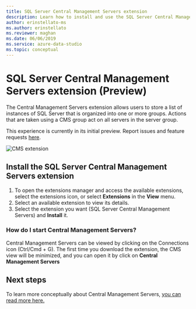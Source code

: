```yaml
---
title: SQL Server Central Management Servers extension
description: Learn how to install and use the SQL Server Central Management Servers extension. An extension for grouping servers and applying actions to the group.
author: erinstellato-ms
ms.author: erinstellato
ms.reviewer: maghan
ms.date: 06/06/2019
ms.service: azure-data-studio
ms.topic: conceptual
---
```


# SQL Server Central Management Servers extension (Preview)

The Central Management Servers extension allows users to store a list of instances of SQL Server that is organized into one or more groups. Actions that are taken using a CMS group act on all servers in the server group.

This experience is currently in its initial preview. Report issues and feature requests [here](https://github.com/microsoft/azuredatastudio/issues).

![CMS extension](media/sql-server-cms-extension/cms-list.png)

## Install the SQL Server Central Management Servers extension

1. To open the extensions manager and access the available extensions, select the extensions icon, or select **Extensions** in the **View** menu.
2. Select an available extension to view its details.
3. Select the extension you want (SQL Server Central Management Servers) and **Install** it.

### How do I start Central Management Servers?

 Central Management Servers can be viewed by clicking on the Connections icon (Ctrl/Cmd + G). The first time you download the extension, the CMS view will be minimized, and you can open it by click on **Central Management Servers**

## Next steps

To learn more conceptually about Central Management Servers, [you can read more here.](../../ssms/register-servers/create-a-central-management-server-and-server-group.md)